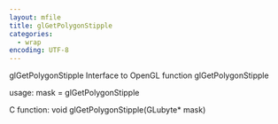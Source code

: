 ```yaml
---
layout: mfile
title: glGetPolygonStipple
categories:
  - wrap
encoding: UTF-8
---
```


glGetPolygonStipple  Interface to OpenGL function glGetPolygonStipple

usage:  mask = glGetPolygonStipple

C function:  void glGetPolygonStipple(GLubyte\* mask)